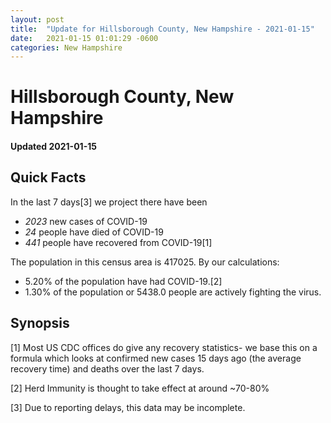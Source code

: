 ```yaml
---
layout: post
title:  "Update for Hillsborough County, New Hampshire - 2021-01-15"
date:   2021-01-15 01:01:29 -0600
categories: New Hampshire
---
```


# Hillsborough County, New Hampshire
#### Updated 2021-01-15

## Quick Facts

In the last 7 days[3] we project there have been
- *2023* new cases of COVID-19
- *24* people have died of COVID-19
- *441* people have recovered from COVID-19[1]

The population in this census area is 417025. By our calculations:
- 5.20% of the population have had COVID-19.[2]
- 1.30% of the population or 5438.0 people are actively fighting the virus.

## Synopsis




[1] Most US CDC offices do give any recovery statistics- we base this on a formula which looks at confirmed new cases
15 days ago (the average recovery time) and deaths over the last 7 days.

[2] Herd Immunity is thought to take effect at around ~70-80%

[3] Due to reporting delays, this data may be incomplete.
 
    